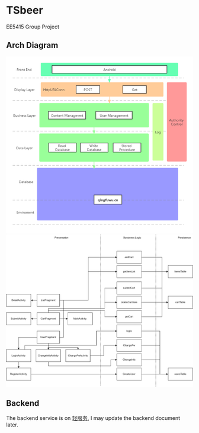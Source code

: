 # TSbeer
EE5415 Group Project
## Arch Diagram
![arch1](https://github.com/YokingYoking/TSbeer/blob/master/arch%20Diagram1.png)
![arch2](https://github.com/YokingYoking/TSbeer/blob/master/arch%20Diagram2.png)
## Backend
The backend service is on [轻服务](https://qingfuwu.cn/), I may update the backend document later.
